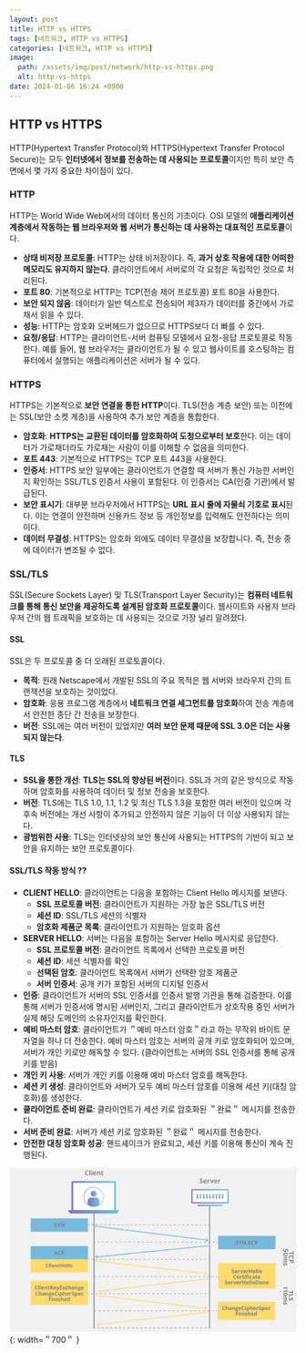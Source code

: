 ```yaml
---
layout: post
title: HTTP vs HTTPS
tags: [네트워크, HTTP vs HTTPS]
categories: [네트워크, HTTP vs HTTPS]
image:
  path: /assets/img/post/network/http-vs-https.png
  alt: http-vs-https
date: 2024-01-06 16:24 +0900
---
```


## HTTP vs HTTPS

HTTP(Hypertext Transfer Protocol)와 HTTPS(Hypertext Transfer Protocol Secure)는 모두 **인터넷에서 정보를 전송하는 데 사용되는 프로토콜**이지만 특히 보안 측면에서 몇 가지 중요한 차이점이 있다.

### HTTP

HTTP는 World Wide Web에서의 데이터 통신의 기초이다. OSI 모델의 **애플리케이션 계층에서 작동하는 웹 브라우저와 웹 서버가 통신하는 데 사용하는 대표적인 프로토콜**이다.

- **상태 비저장 프로토콜**: HTTP는 상태 비저장이다. 즉, **과거 상호 작용에 대한 어떠한 메모리도 유지하지 않는다**. 클라이언트에서 서버로의 각 요청은 독립적인 것으로 처리된다.
- **포트 80**: 기본적으로 HTTP는 TCP(전송 제어 프로토콜) 포트 80을 사용한다.
- **보안 되지 않음**: 데이터가 일반 텍스트로 전송되어 제3자가 데이터를 중간에서 가로채서 읽을 수 있다.
- **성능**: HTTP는 암호화 오버헤드가 없으므로 HTTPS보다 더 빠를 수 있다.
- **요청/응답**: HTTP는 클라이언트-서버 컴퓨팅 모델에서 요청-응답 프로토콜로 작동한다. 예를 들어, 웹 브라우저는 클라이언트가 될 수 있고 웹사이트를 호스팅하는 컴퓨터에서 실행되는 애플리케이션은 서버가 될 수 있다.

### HTTPS

HTTPS는 기본적으로 **보안 연결을 통한 HTTP**이다. TLS(전송 계층 보안) 또는 이전에는 SSL(보안 소켓 계층)을 사용하여 추가 보안 계층을 통합한다.

- **암호화**: **HTTPS는 교환된 데이터를 암호화하여 도청으로부터 보호**한다. 이는 데이터가 가로채더라도 가로채는 사람이 이를 이해할 수 없음을 의미한다.
- **포트 443**: 기본적으로 HTTPS는 TCP 포트 443을 사용한다.
- **인증서**: HTTPS 보안 일부에는 클라이언트가 연결할 때 서버가 통신 가능한 서버인지 확인하는 SSL/TLS 인증서 사용이 포함된다. 이 인증서는 CA(인증 기관)에서 발급된다.
- **보안 표시기**: 대부분 브라우저에서 HTTPS는 **URL 표시 줄에 자물쇠 기호로 표시**된다. 이는 연결이 안전하며 신용카드 정보 등 개인정보를 입력해도 안전하다는 의미이다.
- **데이터 무결성**: HTTPS는 암호화 외에도 데이터 무결성을 보장합니다. 즉, 전송 중에 데이터가 변조될 수 없다.

### SSL/TLS

SSL(Secure Sockets Layer) 및 TLS(Transport Layer Security)는 **컴퓨터 네트워크를 통해 통신 보안을 제공하도록 설계된 암호화 프로토콜**이다. 웹사이트와 사용자 브라우저 간의 웹 트래픽을 보호하는 데 사용되는 것으로 가장 널리 알려졌다.

#### SSL

SSL은 두 프로토콜 중 더 오래된 프로토콜이다.

- **목적**: 원래 Netscape에서 개발된 SSL의 주요 목적은 웹 서버와 브라우저 간의 트랜잭션을 보호하는 것이었다.
- **암호화**: 응용 프로그램 계층에서 **네트워크 연결 세그먼트를 암호화**하여 전송 계층에서 안전한 종단 간 전송을 보장한다.
- **버전**: SSL에는 여러 버전이 있었지만 **여러 보안 문제 때문에 SSL 3.0은 더는 사용되지 않는다**.

#### TLS

- **SSL을 통한 개선**: **TLS는 SSL의 향상된 버전**이다. SSL과 거의 같은 방식으로 작동하며 암호화를 사용하여 데이터 및 정보 전송을 보호한다.
- **버전**: TLS에는 TLS 1.0, 1.1, 1.2 및 최신 TLS 1.3을 포함한 여러 버전이 있으며 각 후속 버전에는 개선 사항이 추가되고 안전하지 않은 기능이 더 이상 사용되지 않는다.
- **광범위한 사용**: TLS는 인터넷상의 보안 통신에 사용되는 HTTPS의 기반이 되고 보안을 유지하는 보안 프로토콜이다.

#### SSL/TLS 작동 방식 ??

- **CLIENT HELLO**: 클라이언트는 다음을 포함하는 Client Hello 메시지를 보낸다.
  - **SSL 프로토콜 버전**: 클라이언트가 지원하는 가장 높은 SSL/TLS 버전
  - **세션 ID**: SSL/TLS 세션의 식별자
  - **암호화 제품군 목록**: 클라이언트가 지원하는 암호화 옵션
- **SERVER HELLO**: 서버는 다음을 포함하는 Server Hello 메시지로 응답한다.
  - **SSL 프로토콜 버전**: 클라이언트 목록에서 선택한 프로토콜 버전
  - **세션 ID**: 세션 식별자를 확인
  - **선택된 암호**: 클라이언트 목록에서 서버가 선택한 암호 제품군
  - **서버 인증서**: 공개 키가 포함된 서버의 디지털 인증서
- **인증**: 클라이언트가 서버의 SSL 인증서를 인증서 발행 기관을 통해 검증한다. 이를 통해 서버가 인증서에 명시된 서버인지, 그리고 클라이언트가 상호작용 중인 서버가 실제 해당 도메인의 소유자인지를 확인한다.
- **예비 마스터 암호**: 클라이언트가 ＂예비 마스터 암호＂라고 하는 무작위 바이트 문자열을 하나 더 전송한다. 예비 마스터 암호는 서버의 공개 키로 암호화되어 있으며, 서버가 개인 키로만 해독할 수 있다. (클라이언트는 서버의 SSL 인증서를 통해 공개 키를 받음)
- **개인 키 사용**: 서버가 개인 키를 이용해 예비 마스터 암호를 해독한다.
- **세션 키 생성**: 클라이언트와 서버가 모두 예비 마스터 암호를 이용해 세션 키(대칭 암호화)를 생성한다.
- **클라이언트 준비 완료**: 클라이언트가 세션 키로 암호화된 ＂완료＂ 메시지를 전송한다.
- **서버 준비 완료**: 서버가 세션 키로 암호화된 ＂완료＂ 메시지를 전송한다.
- **안전한 대칭 암호화 성공**: 핸드셰이크가 완료되고, 세션 키를 이용해 통신이 계속 진행된다.

![handshake](/assets/img/post/network/handshake.png){: width=＂700＂ }
